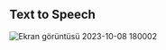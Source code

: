## Text to Speech
![Ekran görüntüsü 2023-10-08 180002](https://github.com/Batuhanbyr/ProjectsJS/assets/95686987/56dd2b9e-b378-4be8-9069-161a0ce0bdf4)
